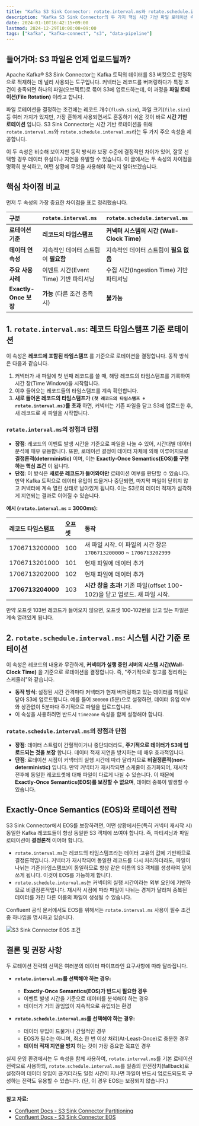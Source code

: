 ```yaml
---
title: "Kafka S3 Sink Connector: rotate.interval.ms와 rotate.schedule.interval.ms 완벽 분석"
description: "Kafka S3 Sink Connector의 두 가지 핵심 시간 기반 파일 로테이션 속성, rotate.interval.ms와 rotate.schedule.interval.ms의 동작 방식과 차이점을 심층 비교합니다. 레코드 타임스탬프 기반과 시스템 시간 기반 로테이션의 특징, 데이터 연속성 요구사항, 그리고 Exactly-Once Semantics(EOS) 보장 여부를 중심으로 최적의 설정 전략을 알아봅니다."
date: 2024-01-10T16:42:15+09:00
lastmod: 2024-12-29T10:00:00+09:00
tags: ["kafka", "kafka-connect", "s3", "data-pipeline"]
---
```


## 들어가며: S3 파일은 언제 업로드될까?

Apache Kafka® S3 Sink Connector는 Kafka 토픽의 데이터를 S3 버킷으로 안정적으로 적재하는 데 널리 사용되는 도구입니다. 커넥터는 레코드를 버퍼링하다가 특정 조건이 충족되면 하나의 파일(오브젝트)로 묶어 S3에 업로드하는데, 이 과정을 **파일 로테이션(File Rotation)** 이라고 합니다.

파일 로테이션을 결정하는 조건에는 레코드 개수(`flush.size`), 파일 크기(`file.size`) 등 여러 가지가 있지만, 가장 흔하게 사용되면서도 혼동하기 쉬운 것이 바로 **시간 기반 로테이션** 입니다. S3 Sink Connector는 시간 기반 로테이션을 위해 `rotate.interval.ms`와 `rotate.schedule.interval.ms`라는 두 가지 주요 속성을 제공합니다.

이 두 속성은 비슷해 보이지만 동작 방식과 보장 수준에 결정적인 차이가 있어, 잘못 선택할 경우 데이터 유실이나 지연을 유발할 수 있습니다. 이 글에서는 두 속성의 차이점을 명확히 분석하고, 어떤 상황에 무엇을 사용해야 하는지 알아보겠습니다.

## 핵심 차이점 비교

먼저 두 속성의 가장 중요한 차이점을 표로 정리했습니다.

| 구분 | `rotate.interval.ms` | `rotate.schedule.interval.ms` |
| :--- | :--- | :--- |
| **로테이션 기준** | **레코드의 타임스탬프** | **커넥터 시스템의 시간 (Wall-Clock Time)** |
| **데이터 연속성** | 지속적인 데이터 스트림이 **필요함** | 지속적인 데이터 스트림이 **필요 없음** |
| **주요 사용 사례** | 이벤트 시간(Event Time) 기반 파티셔닝 | 수집 시간(Ingestion Time) 기반 파티셔닝 |
| **Exactly-Once 보장** | **가능** (다른 조건 충족 시) | **불가능** |

## 1. `rotate.interval.ms`: 레코드 타임스탬프 기준 로테이션

이 속성은 **레코드에 포함된 타임스탬프** 를 기준으로 로테이션을 결정합니다. 동작 방식은 다음과 같습니다.

1.  커넥터가 새 파일에 첫 번째 레코드를 쓸 때, 해당 레코드의 타임스탬프를 기록하여 시간 창(Time Window)을 시작합니다.
2.  이후 들어오는 레코드들의 타임스탬프를 계속 확인합니다.
3.  **새로 들어온 레코드의 타임스탬프가 `(첫 레코드의 타임스탬프 + rotate.interval.ms)`를 초과** 하면, 커넥터는 기존 파일을 닫고 S3에 업로드한 후, 새 레코드로 새 파일을 시작합니다.

### `rotate.interval.ms`의 장점과 단점

-   **장점**: 레코드의 이벤트 발생 시간을 기준으로 파일을 나눌 수 있어, 시간대별 데이터 분석에 매우 유용합니다. 또한, 로테이션 결정이 데이터 자체에 의해 이루어지므로 **결정론적(deterministic)** 이며, 이는 **Exactly-Once Semantics(EOS)를 구현하는 핵심 조건** 이 됩니다.
-   **단점**: 이 방식은 **새로운 레코드가 들어와야만** 로테이션 여부를 판단할 수 있습니다. 만약 Kafka 토픽으로 데이터 유입이 드물거나 중단되면, 마지막 파일이 닫히지 않고 커넥터에 계속 열린 상태로 남아있게 됩니다. 이는 S3로의 데이터 적재가 심각하게 지연되는 결과로 이어질 수 있습니다.

**예시 (`rotate.interval.ms` = 3000ms):**

| 레코드 타임스탬프 | 오프셋 | 동작 |
| :--- | :--- | :--- |
| 1706713200000 | 100 | 새 파일 시작. 이 파일의 시간 창은 `1706713200000` ~ `1706713202999` |
| 1706713201000 | 101 | 현재 파일에 데이터 추가 |
| 1706713202000 | 102 | 현재 파일에 데이터 추가 |
| **1706713204000** | 103 | **시간 창을 초과!** 기존 파일(offset 100-102)을 닫고 업로드. 새 파일 시작. |

만약 오프셋 103번 레코드가 들어오지 않으면, 오프셋 100-102번을 담고 있는 파일은 계속 열려있게 됩니다.

## 2. `rotate.schedule.interval.ms`: 시스템 시간 기준 로테이션

이 속성은 레코드의 내용과 무관하게, **커넥터가 실행 중인 서버의 시스템 시간(Wall-Clock Time)** 을 기준으로 로테이션을 결정합니다. 즉, "주기적으로 창고를 정리하는 스케줄러"와 같습니다.

-   **동작 방식**: 설정된 시간 간격마다 커넥터가 현재 버퍼링하고 있는 데이터를 파일로 닫아 S3에 업로드합니다. 예를 들어 `300000` (5분)으로 설정하면, 데이터 유입 여부와 상관없이 5분마다 주기적으로 파일을 업로드합니다.
-   이 속성을 사용하려면 반드시 `timezone` 속성을 함께 설정해야 합니다.

### `rotate.schedule.interval.ms`의 장점과 단점

-   **장점**: 데이터 스트림이 간헐적이거나 중단되더라도, **주기적으로 데이터가 S3에 업로드되는 것을 보장** 합니다. 데이터 적재 지연을 방지하는 데 매우 효과적입니다.
-   **단점**: 로테이션 시점이 커넥터의 실행 시간에 따라 달라지므로 **비결정론적(non-deterministic)** 입니다. 만약 커넥터가 재시작되면 스케줄이 초기화되어, 재시작 전후에 동일한 레코드셋에 대해 파일이 다르게 나뉠 수 있습니다. 이 때문에 **Exactly-Once Semantics(EOS)를 보장할 수 없으며**, 데이터 중복이 발생할 수 있습니다.

## Exactly-Once Semantics (EOS)와 로테이션 전략

S3 Sink Connector에서 EOS를 보장하려면, 어떤 상황에서든(특히 커넥터 재시작 시) 동일한 Kafka 레코드들이 항상 동일한 S3 객체에 쓰여야 합니다. 즉, 파티셔닝과 파일 로테이션이 **결정론적** 이어야 합니다.

-   `rotate.interval.ms`는 레코드의 타임스탬프라는 데이터 고유의 값에 기반하므로 결정론적입니다. 커넥터가 재시작되어 동일한 레코드를 다시 처리하더라도, 파일이 나뉘는 기준(타임스탬프)이 동일하므로 항상 같은 이름의 S3 객체를 생성하여 덮어쓰게 됩니다. 이것이 EOS를 가능하게 합니다.
-   `rotate.schedule.interval.ms`는 커넥터의 실행 시간이라는 외부 요인에 기반하므로 비결정론적입니다. 재시작 시점에 따라 파일이 나뉘는 경계가 달라져 중복된 데이터를 가진 다른 이름의 파일이 생성될 수 있습니다.

Confluent 공식 문서에서도 EOS를 위해서는 `rotate.interval.ms` 사용이 필수 조건 중 하나임을 명시하고 있습니다.

![S3 Sink Connector EOS 조건](https://docs.confluent.io/kafka-connectors/s3-sink/current/_images/connect-s3-eos.png)

## 결론 및 권장 사항

두 로테이션 전략의 선택은 여러분의 데이터 파이프라인 요구사항에 따라 달라집니다.

-   **`rotate.interval.ms`를 선택해야 하는 경우:**
    -   **Exactly-Once Semantics(EOS)가 반드시 필요한 경우**
    -   이벤트 발생 시간을 기준으로 데이터를 분석해야 하는 경우
    -   데이터가 거의 끊임없이 지속적으로 유입되는 환경

-   **`rotate.schedule.interval.ms`를 선택해야 하는 경우:**
    -   데이터 유입이 드물거나 간헐적인 경우
    -   EOS가 필수는 아니며, 최소 한 번 이상 처리(At-Least-Once)로 충분한 경우
    -   **데이터 적재 지연을 방지** 하는 것이 가장 중요한 목표인 경우

실제 운영 환경에서는 두 속성을 함께 사용하여, `rotate.interval.ms`를 기본 로테이션 전략으로 사용하되, `rotate.schedule.interval.ms`를 일종의 안전장치(fallback)로 설정하여 데이터 유입이 끊기더라도 일정 시간이 지나면 파일이 반드시 업로드되도록 구성하는 전략도 유용할 수 있습니다. (단, 이 경우 EOS는 보장되지 않습니다.)

---

**참고 자료:**
- [Confluent Docs - S3 Sink Connector Partitioning](https://docs.confluent.io/kafka-connectors/s3-sink/current/overview.html#partitioning-records-into-s3-objects)
- [Confluent Docs - S3 Sink Connector EOS](https://docs.confluent.io/kafka-connectors/s3-sink/current/overview.html#exactly-once-delivery)